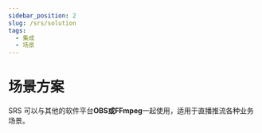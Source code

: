 ```yaml
---
sidebar_position: 2
slug: /srs/solution
tags:
  - 集成
  - 场景
---
```


# 场景方案

SRS 可以与其他的软件平台**OBS或FFmpeg**一起使用，适用于直播推流各种业务场景。


